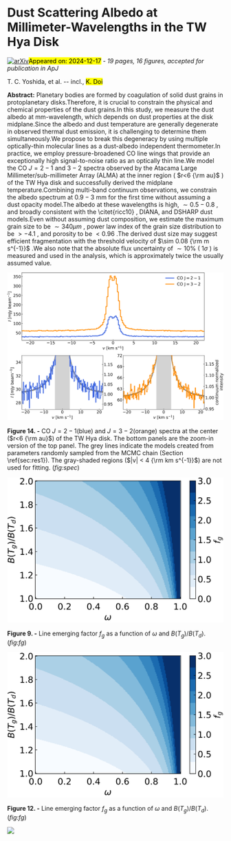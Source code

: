 <div class="macros" style="visibility:hidden;">
$\newcommand{\ensuremath}{}$
$\newcommand{\xspace}{}$
$\newcommand{\object}[1]{\texttt{#1}}$
$\newcommand{\farcs}{{.}''}$
$\newcommand{\farcm}{{.}'}$
$\newcommand{\arcsec}{''}$
$\newcommand{\arcmin}{'}$
$\newcommand{\ion}[2]{#1#2}$
$\newcommand{\textsc}[1]{\textrm{#1}}$
$\newcommand{\hl}[1]{\textrm{#1}}$
$\newcommand{\footnote}[1]{}$
$\newcommand{\vdag}{(v)^\dagger}$
$\newcommand$
$\newcommand$
$\newcommand{\kms}{{\rm km s^{-1}}}$</div>



<div id="title">

# Dust Scattering Albedo at Millimeter-Wavelengths in the TW Hya Disk

</div>
<div id="comments">

[![arXiv](https://img.shields.io/badge/arXiv-2412.10731-b31b1b.svg)](https://arxiv.org/abs/2412.10731)<mark>Appeared on: 2024-12-17</mark> -  _19 pages, 16 figures, accepted for publication in ApJ_

</div>
<div id="authors">

T. C. Yoshida, et al. -- incl., <mark>K. Doi</mark>

</div>
<div id="abstract">

**Abstract:** Planetary bodies are formed by coagulation of solid dust grains in protoplanetary disks.Therefore, it is crucial to constrain the physical and chemical properties of the dust grains.In this study, we measure the dust albedo at mm-wavelength, which depends on dust properties at the disk midplane.Since the albedo and dust temperature are generally degenerate in observed thermal dust emission, it is challenging to determine them simultaneously.We propose to break this degeneracy by using multiple optically-thin molecular lines as a dust-albedo independent thermometer.In practice, we employ pressure-broadened CO line wings that provide an exceptionally high signal-to-noise ratio as an optically thin line.We model the CO $J=2-1$ and $3-2$ spectra observed by the Atacama Large Millimeter/sub-millimeter Array (ALMA) at the inner region ( $r<6 {\rm au}$ ) of the TW Hya disk and successfully derived the midplane temperature.Combining multi-band continuum observations, we constrain the albedo spectrum at $0.9-3$ mm for the first time without assuming a dust opacity model.The albedo at these wavelengths is high, $\sim0.5-0.8$ , and broadly consistent with the \citet{ricc10} , DIANA, and DSHARP dust models.Even without assuming dust composition, we estimate the maximum grain size to be $\sim 340 \mu m$ , power law index of the grain size distribution to be $>-4.1$ , and porosity to be $<0.96$ .The derived dust size may suggest efficient fragmentation with the threshold velocity of $\sim 0.08 {\rm m s^{-1}}$ .We also note that the absolute flux uncertainty of $\sim10\%$ ( $1\sigma$ ) is measured and used in the analysis, which is approximately twice the usually assumed value.

</div>

<div id="div_fig1">

<img src="tmp_2412.10731/././figure/spectra.png" alt="Fig14" width="100%"/>

**Figure 14. -**  CO $J=2-1$(blue) and $J=3-2$(orange) spectra at the center ($r<6 {\rm au}$) of the TW Hya disk. The bottom panels are the zoom-in version of the top panel. The grey lines indicate the models created from parameters randomly sampled from the MCMC chain (Section \ref{sec:res1}). The gray-shaded regions ($|v| < 4 {\rm km s^{-1}}$) are not used for fitting. (*fig:spec*)

</div>
<div id="div_fig2">

<img src="tmp_2412.10731/././figure/fg.png" alt="Fig9" width="100%"/>

**Figure 9. -**  Line emerging factor $f_g$ as a function of $\omega$ and $B(T_g)/B(T_d)$. (*fig:fg*)

</div>
<div id="div_fig3">

<img src="tmp_2412.10731/././figure/fg.png" alt="Fig12" width="100%"/>

**Figure 12. -**  Line emerging factor $f_g$ as a function of $\omega$ and $B(T_g)/B(T_d)$. (*fig:fg*)

</div><div id="qrcode"><img src=https://api.qrserver.com/v1/create-qr-code/?size=100x100&data="https://arxiv.org/abs/2412.10731"></div>